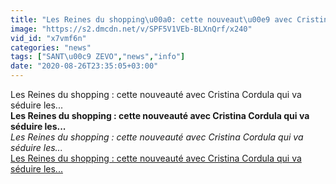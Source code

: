 ```yaml
---
title: "Les Reines du shopping\u00a0: cette nouveaut\u00e9 avec Cristina Cordula qui va s\u00e9duire les..."
image: "https://s2.dmcdn.net/v/SPF5V1VEb-BLXnQrf/x240"
vid_id: "x7vmf6n"
categories: "news"
tags: ["SANT\u00c9 ZEVO","news","info"]
date: "2020-08-26T23:35:05+03:00"
---
```

Les Reines du shopping : cette nouveauté avec Cristina Cordula qui va séduire les...<br><b>Les Reines du shopping : cette nouveauté avec Cristina Cordula qui va séduire les...</b><br> <i>Les Reines du shopping : cette nouveauté avec Cristina Cordula qui va séduire les...</i><br> <u>Les Reines du shopping : cette nouveauté avec Cristina Cordula qui va séduire les...</u>
